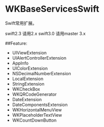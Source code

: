 # WKBaseServicesSwift

Swift常用扩展。

swift2.3 请用2.x
swift3.0 请用master 3.x

##Feature:

* UIViewExtension
* UIAlertControllerExtension
* AppInfo
* UIColorExtension
* NSDecimalNumberExtension
* LocalExtension
* StringExtension
* WKCheckBox
* WKQRCodeGenerator
* DateExtension
* DateComponentsExtension
* WKHorizontalMenuView
* WKPlaceholderTextView
* WKCountDownButton
